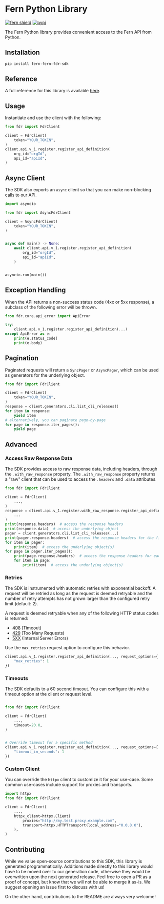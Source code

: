 # Fern Python Library

[![fern shield](https://img.shields.io/badge/%F0%9F%8C%BF-Built%20with%20Fern-brightgreen)](https://buildwithfern.com?utm_source=github&utm_medium=github&utm_campaign=readme&utm_source=https%3A%2F%2Fgithub.com%2Ffern-api%2Ffdr-python-sdk)
[![pypi](https://img.shields.io/pypi/v/fern-fern-fdr-sdk)](https://pypi.python.org/pypi/fern-fern-fdr-sdk)

The Fern Python library provides convenient access to the Fern API from Python.

## Installation

```sh
pip install fern-fern-fdr-sdk
```

## Reference

A full reference for this library is available [here](https://github.com/fern-api/fdr-python-sdk/blob/HEAD/./reference.md).

## Usage

Instantiate and use the client with the following:

```python
from fdr import FdrClient

client = FdrClient(
    token="YOUR_TOKEN",
)
client.api.v_1.register.register_api_definition(
    org_id="orgId",
    api_id="apiId",
)
```

## Async Client

The SDK also exports an `async` client so that you can make non-blocking calls to our API.

```python
import asyncio

from fdr import AsyncFdrClient

client = AsyncFdrClient(
    token="YOUR_TOKEN",
)


async def main() -> None:
    await client.api.v_1.register.register_api_definition(
        org_id="orgId",
        api_id="apiId",
    )


asyncio.run(main())
```

## Exception Handling

When the API returns a non-success status code (4xx or 5xx response), a subclass of the following error
will be thrown.

```python
from fdr.core.api_error import ApiError

try:
    client.api.v_1.register.register_api_definition(...)
except ApiError as e:
    print(e.status_code)
    print(e.body)
```

## Pagination

Paginated requests will return a `SyncPager` or `AsyncPager`, which can be used as generators for the underlying object.

```python
from fdr import FdrClient

client = FdrClient(
    token="YOUR_TOKEN",
)
response = client.generators.cli.list_cli_releases()
for item in response:
    yield item
# alternatively, you can paginate page-by-page
for page in response.iter_pages():
    yield page
```

## Advanced

### Access Raw Response Data

The SDK provides access to raw response data, including headers, through the `.with_raw_response` property.
The `.with_raw_response` property returns a "raw" client that can be used to access the `.headers` and `.data` attributes.

```python
from fdr import FdrClient

client = FdrClient(
    ...,
)
response = client.api.v_1.register.with_raw_response.register_api_definition(
    ...
)
print(response.headers)  # access the response headers
print(response.data)  # access the underlying object
pager = client.generators.cli.list_cli_releases(...)
print(pager.response.headers)  # access the response headers for the first page
for item in pager:
    print(item)  # access the underlying object(s)
for page in pager.iter_pages():
    print(page.response.headers)  # access the response headers for each page
    for item in page:
        print(item)  # access the underlying object(s)
```

### Retries

The SDK is instrumented with automatic retries with exponential backoff. A request will be retried as long
as the request is deemed retryable and the number of retry attempts has not grown larger than the configured
retry limit (default: 2).

A request is deemed retryable when any of the following HTTP status codes is returned:

- [408](https://developer.mozilla.org/en-US/docs/Web/HTTP/Status/408) (Timeout)
- [429](https://developer.mozilla.org/en-US/docs/Web/HTTP/Status/429) (Too Many Requests)
- [5XX](https://developer.mozilla.org/en-US/docs/Web/HTTP/Status/500) (Internal Server Errors)

Use the `max_retries` request option to configure this behavior.

```python
client.api.v_1.register.register_api_definition(..., request_options={
    "max_retries": 1
})
```

### Timeouts

The SDK defaults to a 60 second timeout. You can configure this with a timeout option at the client or request level.

```python

from fdr import FdrClient

client = FdrClient(
    ...,
    timeout=20.0,
)


# Override timeout for a specific method
client.api.v_1.register.register_api_definition(..., request_options={
    "timeout_in_seconds": 1
})
```

### Custom Client

You can override the `httpx` client to customize it for your use-case. Some common use-cases include support for proxies
and transports.

```python
import httpx
from fdr import FdrClient

client = FdrClient(
    ...,
    httpx_client=httpx.Client(
        proxies="http://my.test.proxy.example.com",
        transport=httpx.HTTPTransport(local_address="0.0.0.0"),
    ),
)
```

## Contributing

While we value open-source contributions to this SDK, this library is generated programmatically.
Additions made directly to this library would have to be moved over to our generation code,
otherwise they would be overwritten upon the next generated release. Feel free to open a PR as
a proof of concept, but know that we will not be able to merge it as-is. We suggest opening
an issue first to discuss with us!

On the other hand, contributions to the README are always very welcome!
